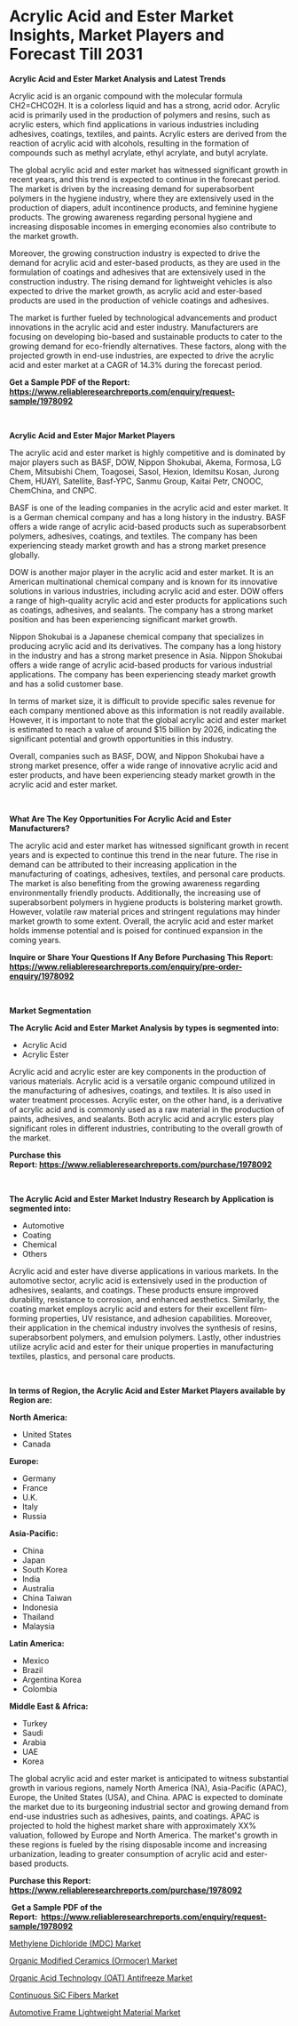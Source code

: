 <p><h1>Acrylic Acid and Ester Market Insights, Market Players and Forecast Till 2031</h1></p><p><strong>Acrylic Acid and Ester Market Analysis and Latest Trends</strong></p>
<p><p>Acrylic acid is an organic compound with the molecular formula CH2=CHCO2H. It is a colorless liquid and has a strong, acrid odor. Acrylic acid is primarily used in the production of polymers and resins, such as acrylic esters, which find applications in various industries including adhesives, coatings, textiles, and paints. Acrylic esters are derived from the reaction of acrylic acid with alcohols, resulting in the formation of compounds such as methyl acrylate, ethyl acrylate, and butyl acrylate.</p><p>The global acrylic acid and ester market has witnessed significant growth in recent years, and this trend is expected to continue in the forecast period. The market is driven by the increasing demand for superabsorbent polymers in the hygiene industry, where they are extensively used in the production of diapers, adult incontinence products, and feminine hygiene products. The growing awareness regarding personal hygiene and increasing disposable incomes in emerging economies also contribute to the market growth.</p><p>Moreover, the growing construction industry is expected to drive the demand for acrylic acid and ester-based products, as they are used in the formulation of coatings and adhesives that are extensively used in the construction industry. The rising demand for lightweight vehicles is also expected to drive the market growth, as acrylic acid and ester-based products are used in the production of vehicle coatings and adhesives.</p><p>The market is further fueled by technological advancements and product innovations in the acrylic acid and ester industry. Manufacturers are focusing on developing bio-based and sustainable products to cater to the growing demand for eco-friendly alternatives. These factors, along with the projected growth in end-use industries, are expected to drive the acrylic acid and ester market at a CAGR of 14.3% during the forecast period.</p></p>
<p><strong>Get a Sample PDF of the Report:&nbsp; <a href="https://www.reliableresearchreports.com/enquiry/request-sample/1978092">https://www.reliableresearchreports.com/enquiry/request-sample/1978092</a></strong></p>
<p>&nbsp;</p>
<p><strong>Acrylic Acid and Ester Major Market Players</strong></p>
<p><p>The acrylic acid and ester market is highly competitive and is dominated by major players such as BASF, DOW, Nippon Shokubai, Akema, Formosa, LG Chem, Mitsubishi Chem, Toagosei, Sasol, Hexion, Idemitsu Kosan, Jurong Chem, HUAYI, Satellite, Basf-YPC, Sanmu Group, Kaitai Petr, CNOOC, ChemChina, and CNPC.</p><p>BASF is one of the leading companies in the acrylic acid and ester market. It is a German chemical company and has a long history in the industry. BASF offers a wide range of acrylic acid-based products such as superabsorbent polymers, adhesives, coatings, and textiles. The company has been experiencing steady market growth and has a strong market presence globally.</p><p>DOW is another major player in the acrylic acid and ester market. It is an American multinational chemical company and is known for its innovative solutions in various industries, including acrylic acid and ester. DOW offers a range of high-quality acrylic acid and ester products for applications such as coatings, adhesives, and sealants. The company has a strong market position and has been experiencing significant market growth.</p><p>Nippon Shokubai is a Japanese chemical company that specializes in producing acrylic acid and its derivatives. The company has a long history in the industry and has a strong market presence in Asia. Nippon Shokubai offers a wide range of acrylic acid-based products for various industrial applications. The company has been experiencing steady market growth and has a solid customer base.</p><p>In terms of market size, it is difficult to provide specific sales revenue for each company mentioned above as this information is not readily available. However, it is important to note that the global acrylic acid and ester market is estimated to reach a value of around $15 billion by 2026, indicating the significant potential and growth opportunities in this industry.</p><p>Overall, companies such as BASF, DOW, and Nippon Shokubai have a strong market presence, offer a wide range of innovative acrylic acid and ester products, and have been experiencing steady market growth in the acrylic acid and ester market.</p></p>
<p>&nbsp;</p>
<p><strong>What Are The Key Opportunities For Acrylic Acid and Ester Manufacturers?</strong></p>
<p><p>The acrylic acid and ester market has witnessed significant growth in recent years and is expected to continue this trend in the near future. The rise in demand can be attributed to their increasing application in the manufacturing of coatings, adhesives, textiles, and personal care products. The market is also benefiting from the growing awareness regarding environmentally friendly products. Additionally, the increasing use of superabsorbent polymers in hygiene products is bolstering market growth. However, volatile raw material prices and stringent regulations may hinder market growth to some extent. Overall, the acrylic acid and ester market holds immense potential and is poised for continued expansion in the coming years.</p></p>
<p><strong>Inquire or Share Your Questions If Any Before Purchasing This Report: <a href="https://www.reliableresearchreports.com/enquiry/pre-order-enquiry/1978092">https://www.reliableresearchreports.com/enquiry/pre-order-enquiry/1978092</a></strong></p>
<p>&nbsp;</p>
<p><strong>Market Segmentation</strong></p>
<p><strong>The Acrylic Acid and Ester Market Analysis by types is segmented into:</strong></p>
<p><ul><li>Acrylic Acid</li><li>Acrylic Ester</li></ul></p>
<p><p>Acrylic acid and acrylic ester are key components in the production of various materials. Acrylic acid is a versatile organic compound utilized in the manufacturing of adhesives, coatings, and textiles. It is also used in water treatment processes. Acrylic ester, on the other hand, is a derivative of acrylic acid and is commonly used as a raw material in the production of paints, adhesives, and sealants. Both acrylic acid and acrylic esters play significant roles in different industries, contributing to the overall growth of the market.</p></p>
<p><strong>Purchase this Report:&nbsp;<a href="https://www.reliableresearchreports.com/purchase/1978092">https://www.reliableresearchreports.com/purchase/1978092</a></strong></p>
<p>&nbsp;</p>
<p><strong>The Acrylic Acid and Ester Market Industry Research by Application is segmented into:</strong></p>
<p><ul><li>Automotive</li><li>Coating</li><li>Chemical</li><li>Others</li></ul></p>
<p><p>Acrylic acid and ester have diverse applications in various markets. In the automotive sector, acrylic acid is extensively used in the production of adhesives, sealants, and coatings. These products ensure improved durability, resistance to corrosion, and enhanced aesthetics. Similarly, the coating market employs acrylic acid and esters for their excellent film-forming properties, UV resistance, and adhesion capabilities. Moreover, their application in the chemical industry involves the synthesis of resins, superabsorbent polymers, and emulsion polymers. Lastly, other industries utilize acrylic acid and ester for their unique properties in manufacturing textiles, plastics, and personal care products.</p></p>
<p>&nbsp;</p>
<p><strong>In terms of Region, the Acrylic Acid and Ester Market Players available by Region are:</strong></p>
<p>
    <p> <strong> North America: </strong>
        <ul>
            <li>United States</li>
            <li>Canada</li>
        </ul>
        </p> 
    <p> <strong> Europe: </strong>
        <ul>
            <li>Germany</li>
            <li>France</li>
            <li>U.K.</li>
            <li>Italy</li>
            <li>Russia</li>
        </ul>
        </p> 
    <p> <strong> Asia-Pacific: </strong>
        <ul>
            <li>China</li>
            <li>Japan</li>
            <li>South Korea</li>
            <li>India</li>
            <li>Australia</li>
            <li>China Taiwan</li>
            <li>Indonesia</li>
            <li>Thailand</li>
            <li>Malaysia</li>
        </ul>
        </p> 
    <p> <strong> Latin America: </strong>
        <ul>
            <li>Mexico</li>
            <li>Brazil</li>
            <li>Argentina Korea</li>
            <li>Colombia</li>
        </ul>
        </p> 
    <p> <strong> Middle East & Africa: </strong>
        <ul>
            <li>Turkey</li>
            <li>Saudi</li>
            <li>Arabia</li>
            <li>UAE</li>
            <li>Korea</li>
        </ul>
    </p>
    </p>
<p><p>The global acrylic acid and ester market is anticipated to witness substantial growth in various regions, namely North America (NA), Asia-Pacific (APAC), Europe, the United States (USA), and China. APAC is expected to dominate the market due to its burgeoning industrial sector and growing demand from end-use industries such as adhesives, paints, and coatings. APAC is projected to hold the highest market share with approximately XX% valuation, followed by Europe and North America. The market's growth in these regions is fueled by the rising disposable income and increasing urbanization, leading to greater consumption of acrylic acid and ester-based products.</p></p>
<p><strong>Purchase this Report: <a href="https://www.reliableresearchreports.com/purchase/1978092">https://www.reliableresearchreports.com/purchase/1978092</a></strong></p>
<p>&nbsp;<strong>Get a Sample PDF of the Report:&nbsp;&nbsp;<a href="https://www.reliableresearchreports.com/enquiry/request-sample/1978092">https://www.reliableresearchreports.com/enquiry/request-sample/1978092</a></strong></p>
<p><strong></strong></p>
<p><p><a href="https://github.com/Chiragrp26/Market-Research-Report-List-2/blob/main/methylene-dichloride-mdc-market.md">Methylene Dichloride (MDC) Market</a></p><p><a href="https://github.com/AKSHATREPORTPRIME/Market-Research-Report-List-2/blob/main/organic-modified-ceramics-ormocer-market.md">Organic Modified Ceramics (Ormocer) Market</a></p><p><a href="https://github.com/lilstefpacute/Market-Research-Report-List-2/blob/main/organic-acid-technology-oat-antifreeze-market.md">Organic Acid Technology (OAT) Antifreeze Market</a></p><p><a href="https://github.com/FassouRP/Market-Research-Report-List-2/blob/main/continuous-sic-fibers-market.md">Continuous SiC Fibers Market</a></p><p><a href="https://github.com/rexevange/Market-Research-Report-List-2/blob/main/automotive-frame-lightweight-material-market.md">Automotive Frame Lightweight Material Market</a></p></p>